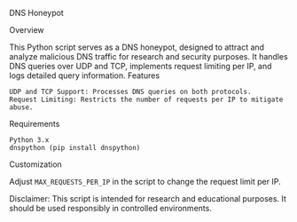 DNS Honeypot

Overview

This Python script serves as a DNS honeypot, designed to attract and analyze malicious DNS traffic for research and security purposes. It handles DNS queries over UDP and TCP, implements request limiting per IP, and logs detailed query information.
Features

    UDP and TCP Support: Processes DNS queries on both protocols.
    Request Limiting: Restricts the number of requests per IP to mitigate abuse.

Requirements

    Python 3.x
    dnspython (pip install dnspython)

Customization

Adjust `MAX_REQUESTS_PER_IP` in the script to change the request limit per IP.

Disclaimer: This script is intended for research and educational purposes. It should be used responsibly in controlled environments.
